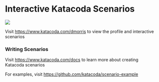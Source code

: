 # Interactive Katacoda Scenarios

[![](http://shields.katacoda.com/katacoda/dmorris/count.svg)](https://www.katacoda.com/dmorris "Get your profile on Katacoda.com")

Visit https://www.katacoda.com/dmorris to view the profile and interactive scenarios

### Writing Scenarios
Visit https://www.katacoda.com/docs to learn more about creating Katacoda scenarios

For examples, visit https://github.com/katacoda/scenario-example
